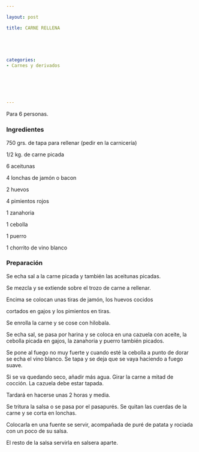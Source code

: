 ```yaml
---

layout: post

title: CARNE RELLENA





categories:
- Carnes y derivados






---
```


Para 6 personas.

<h3>Ingredientes</h3>

750 grs. de tapa para rellenar (pedir en la carnicería)

1/2 kg. de carne picada

6 aceitunas

4 lonchas de jamón o bacon

2 huevos

4 pimientos rojos

1 zanahoria

1 cebolla

1 puerro

1 chorrito de vino blanco

<h3>Preparación</h3>

Se echa sal a la carne picada y también las aceitunas picadas.

Se mezcla y se extiende sobre el trozo de carne a rellenar.

Encima se colocan unas tiras de jamón, los huevos cocidos

cortados en gajos y los pimientos en tiras.

Se enrolla la carne y se cose con hilobala.

Se echa sal, se pasa por harina y se coloca en una cazuela con aceite, la cebolla picada en gajos, la zanahoria y puerro también picados.

Se pone al fuego no muy fuerte y cuando esté la cebolla a punto de dorar se echa el vino blanco. Se tapa y se deja que se vaya haciendo a fuego suave.

Si se va quedando seco, añadir más agua. Girar la carne a mitad de cocción.  La cazuela debe estar tapada.

Tardará en hacerse unas 2 horas y media.

Se tritura la salsa o se pasa por el pasapurés. Se quitan las cuerdas de la carne y se corta en lonchas.

Colocarla en una fuente se servir, acompañada de puré de patata y rociada con un poco de su salsa.

El resto de la salsa servirla en salsera aparte.

